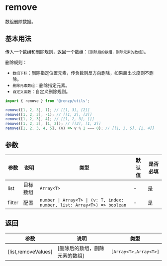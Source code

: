 # remove

数组删除数据。

## 基本用法

传入一个数组和删除规则，返回一个数组：`[删除后的数组，删除元素的数组]`。

删除规则：

- `数组下标`：删除指定位置元素，传负数则反方向删除，如果超出长度则不删除。
- `删除元素数组`：删除指定元素。
- `自定义函数`：自定义删除规则。

```ts
import { remove } from '@renzp/utils';

remove([1, 2, 3], 1); // [[1, 3], [2]]
remove([1, 2, 3], -1); // [[1, 2], [3]]
remove([1, 2, 3], 4); // [[1, 2, 3], []]
remove([1, 2, 3], [1, 2]); // [[3], [1, 2]]
remove([1, 2, 3, 4, 5], (v) => v % 2 === 0); // [[1, 3, 5], [2, 4]]
```

## 参数

| 参数   | 说明     | 类型                                                                     | 默认值 | 是否必填 |
| ------ | -------- | ------------------------------------------------------------------------ | ------ | -------- |
| list   | 目标数组 | `Array<T>`                                                               | -      | 是       |
| filter | 配置     | `number \| Array<T> \| (v: T, index: number, list: Array<T>) => boolean` | -      | 是       |

## 返回

| 参数                | 说明                           | 类型                  |
| ------------------- | ------------------------------ | --------------------- |
| [list,removeValues] | [删除后的数组，删除元素的数组] | `[Array<T>,Array<T>]` |
